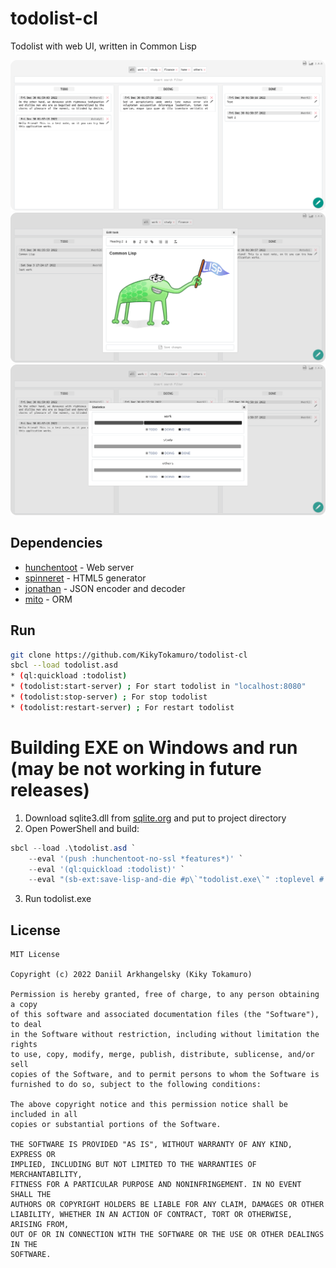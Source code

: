 # todolist-cl

Todolist with web UI, written in Common Lisp

![preview](./screenshots/preview.png)
![preview](./screenshots/preview-2.png)
![preview](./screenshots/preview-3.png)

## Dependencies
 - [hunchentoot](https://github.com/edicl/hunchentoot) - Web server
 - [spinneret](https://github.com/ruricolist/spinneret) - HTML5 generator 
 - [jonathan](https://github.com/Rudolph-Miller/jonathan) - JSON encoder and decoder
 - [mito](https://github.com/fukamachi/mito) - ORM


## Run
```sh
git clone https://github.com/KikyTokamuro/todolist-cl
sbcl --load todolist.asd
* (ql:quickload :todolist)
* (todolist:start-server) ; For start todolist in "localhost:8080"
* (todolist:stop-server) ; For stop todolist
* (todolist:restart-server) ; For restart todolist
```

# Building EXE on Windows and run (may be not working in future releases)
1. Download sqlite3.dll from [sqlite.org](https://www.sqlite.org/download.html) and put to project directory
2. Open PowerShell and build:
```powershell
sbcl --load .\todolist.asd `
    --eval '(push :hunchentoot-no-ssl *features*)' `
    --eval '(ql:quickload :todolist)' `
    --eval "(sb-ext:save-lisp-and-die #p\`"todolist.exe\`" :toplevel #'(lambda () (todolist:start-server) (sb-thread:join-thread (find-if (lambda (th) (search \`"hunchentoot-listener\`" (sb-thread:thread-name th))) (sb-thread:list-all-threads)))) :executable t)"
```
3. Run todolist.exe

## License
```
MIT License

Copyright (c) 2022 Daniil Arkhangelsky (Kiky Tokamuro)

Permission is hereby granted, free of charge, to any person obtaining a copy
of this software and associated documentation files (the "Software"), to deal
in the Software without restriction, including without limitation the rights
to use, copy, modify, merge, publish, distribute, sublicense, and/or sell
copies of the Software, and to permit persons to whom the Software is
furnished to do so, subject to the following conditions:

The above copyright notice and this permission notice shall be included in all
copies or substantial portions of the Software.

THE SOFTWARE IS PROVIDED "AS IS", WITHOUT WARRANTY OF ANY KIND, EXPRESS OR
IMPLIED, INCLUDING BUT NOT LIMITED TO THE WARRANTIES OF MERCHANTABILITY,
FITNESS FOR A PARTICULAR PURPOSE AND NONINFRINGEMENT. IN NO EVENT SHALL THE
AUTHORS OR COPYRIGHT HOLDERS BE LIABLE FOR ANY CLAIM, DAMAGES OR OTHER
LIABILITY, WHETHER IN AN ACTION OF CONTRACT, TORT OR OTHERWISE, ARISING FROM,
OUT OF OR IN CONNECTION WITH THE SOFTWARE OR THE USE OR OTHER DEALINGS IN THE
SOFTWARE.
```

